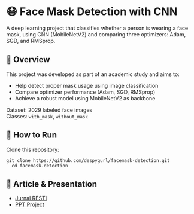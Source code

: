 # 😷 Face Mask Detection with CNN

A deep learning project that classifies whether a person is wearing a face mask, using CNN (MobileNetV2) and comparing three optimizers: Adam, SGD, and RMSprop.

## 📌 Overview
This project was developed as part of an academic study and aims to:
- Help detect proper mask usage using image classification
- Compare optimizer performance (Adam, SGD, RMSprop)
- Achieve a robust model using MobileNetV2 as backbone

Dataset: 2029 labeled face images  
Classes: `with_mask`, `without_mask`


## 🔧 How to Run
Clone this repository:

<pre><code>git clone https://github.com/despygurl/facemask-detection.git 
  cd facemask-detection</code></pre>


## 🔗 Article & Presentation

- [Jurnal RESTI](http://jurnal.iaii.or.id/index.php/RESTI/article/view/4276)
- [PPT Project](https://drive.google.com/file/d/1NzFcBGYx8m8SGTooJa2dBlq7K-fYU8v1/view?usp=sharing)

